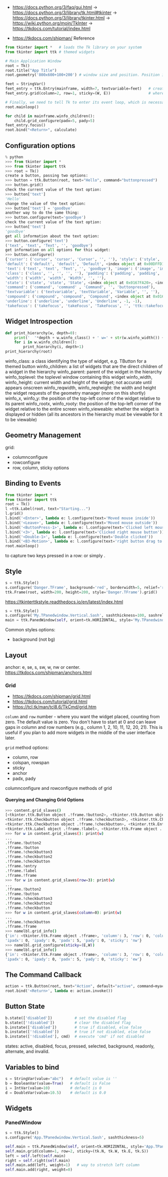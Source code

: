 - https://docs.python.org/3/faq/gui.html
-> https://docs.python.org/3/library/tk.html#tkinter
-> https://docs.python.org/3/library/tkinter.html
-> https://wiki.python.org/moin/TkInter
-> https://tkdocs.com/tutorial/index.html

- https://tkdocs.com/shipman/ Reference

```py
from tkinter import *   # loads the Tk library on your system
from tkinter import ttk # themed widgets

# Main Application Window
root = Tk()
root.title("App Title")
root.geometry('800x600+100+200') # window size and position. Position is optional

feet = StringVar()
feet_entry = ttk.Entry(mainframe, width=7, textvariable=feet)   # creating a widget: pass parent and options
feet_entry.grid(column=2, row=1, sticky=(W, E))                 # where to place widget

# Finally, we need to tell Tk to enter its event loop, which is necessary for everything to appear onscreen and allow users to interact with it.
root.mainloop()
```

```py
for child in mainframe.winfo_children(): 
    child.grid_configure(padx=5, pady=5)
feet_entry.focus()
root.bind("<Return>", calculate)
```


## Configuration options 

```py
% python
>>> from tkinter import *
>>> from tkinter import ttk
>>> root = Tk()
create a button, passing two options:
>>> button = ttk.Button(root, text="Hello", command="buttonpressed")
>>> button.grid()
check the current value of the text option:
>>> button['text']
'Hello'
change the value of the text option:
>>> button['text'] = 'goodbye'
another way to do the same thing:
>>> button.configure(text='goodbye')
check the current value of the text option:
>>> button['text']
'goodbye'
get all information about the text option:
>>> button.configure('text')
('text', 'text', 'Text', '', 'goodbye')
get information on all options for this widget:
>>> button.configure()
{'cursor': ('cursor', 'cursor', 'Cursor', '', ''), 'style': ('style', 'style', 'Style', '', ''), 
'default': ('default', 'default', 'Default', <index object at 0x00DFFD10>, <index object at 0x00DFFD10>), 
'text': ('text', 'text', 'Text', '', 'goodbye'), 'image': ('image', 'image', 'Image', '', ''), 
'class': ('class', '', '', '', ''), 'padding': ('padding', 'padding', 'Pad', '', ''), 
'width': ('width', 'width', 'Width', '', ''), 
'state': ('state', 'state', 'State', <index object at 0x0167FA20>, <index object at 0x0167FA20>), 
'command': ('command', 'command' , 'Command', '', 'buttonpressed'), 
'textvariable': ('textvariable', 'textVariable', 'Variable', '', ''), 
'compound': ('compound', 'compound', 'Compound', <index object at 0x0167FA08>, <index object at 0x0167FA08>), 
'underline': ('underline', 'underline', 'Underline', -1, -1), 
'takefocus': ('takefocus', 'takeFocus', 'TakeFocus', '', 'ttk::takefocus')}
```

## Widget Introspection

```py
def print_hierarchy(w, depth=0):
    print('  '*depth + w.winfo_class() + ' w=' + str(w.winfo_width()) + ' h=' + str(w.winfo_height()) + ' x=' + str(w.winfo_x()) + ' y=' + str(w.winfo_y()))
    for i in w.winfo_children():
        print_hierarchy(i, depth+1)
print_hierarchy(root)
```

winfo_class:
a class identifying the type of widget, e.g. TButton for a themed button
winfo_children:
a list of widgets that are the direct children of a widget in the hierarchy
winfo_parent:
parent of the widget in the hierarchy
winfo_toplevel:
the toplevel window containing this widget
winfo_width, winfo_height:
current width and height of the widget; not accurate until appears onscreen
winfo_reqwidth, winfo_reqheight:
the width and height the widget requests of the geometry manager (more on this shortly)
winfo_x, winfo_y:
the position of the top-left corner of the widget relative to its parent
winfo_rootx, winfo_rooty:
the position of the top-left corner of the widget relative to the entire screen
winfo_vieweable:
whether the widget is displayed or hidden (all its ancestors in the hierarchy must be viewable for it to be viewable)


## Geometry Management

grid:
- columnconfigure
- rowconfigure
- row, column, sticky options

## Binding to Events

```py
from tkinter import *
from tkinter import ttk
root = Tk()
l =ttk.Label(root, text="Starting...")
l.grid()
l.bind('<Enter>', lambda e: l.configure(text='Moved mouse inside'))
l.bind('<Leave>', lambda e: l.configure(text='Moved mouse outside'))
l.bind('<ButtonPress-1>', lambda e: l.configure(text='Clicked left mouse button'))
l.bind('<3>', lambda e: l.configure(text='Clicked right mouse button'))
l.bind('<Double-1>', lambda e: l.configure(text='Double clicked'))
l.bind('<B3-Motion>', lambda e: l.configure(text='right button drag to %d,%d' % (e.x, e.y)))
root.mainloop()
```

to capture two keys pressed in a row: <KeyPress-A><KeyPress-B> or simply <ab>.

## Style

```py
s = ttk.Style()
s.configure('Danger.TFrame', background='red', borderwidth=5, relief='raised')
ttk.Frame(root, width=200, height=200, style='Danger.TFrame').grid()
```

https://tkinterttkstyle.readthedocs.io/en/latest/index.html


```py
s = ttk.Style()
s.configure('My.TPanedwindow.Vertical.Sash', sashthickness=100, sashrelief='sunken')
main = ttk.PanedWindow(self, orient=tk.HORIZONTAL, style='My.TPanedwindow')
```

Common styles options:
- background (not bg)


## Layout

anchor: e, se, s, sw, w, nw or center.
https://tkdocs.com/shipman/anchors.html


### Grid

- https://tkdocs.com/shipman/grid.html
- https://tkdocs.com/tutorial/grid.html
- https://tcl.tk/man/tcl8.6/TkCmd/grid.htm

`column` and `row` number - where you want the widget placed, counting from zero. The default value is zero. You don't have to start at 0 and can leave gaps in column and row numbers (e.g., column 1, 2, 10, 11, 12, 20, 21). This is useful if you plan to add more widgets in the middle of the user interface later.

`grid` method options: 
- column, row
- colspan, rowspan
- sticky
- anchor
- padx, pady

columnconfigure and rowconfigure methods of grid

#### Querying and Changing Grid Options

```sh
>>> content.grid_slaves()
[<tkinter.ttk.Button object .!frame.!button2>, <tkinter.ttk.Button object .!frame.!button>,
<tkinter.ttk.Checkbutton object .!frame.!checkbutton3>, <tkinter.ttk.Checkbutton object .!frame.!checkbutton2>,
<tkinter.ttk.Checkbutton object .!frame.!checkbutton>, <tkinter.ttk.Entry object .!frame.!entry>, 
<tkinter.ttk.Label object .!frame.!label>, <tkinter.ttk.Frame object .!frame.!frame>]
>>> for w in content.grid_slaves(): print(w)
...
.!frame.!button2
.!frame.!button
.!frame.!checkbutton3
.!frame.!checkbutton2
.!frame.!checkbutton
.!frame.!entry
.!frame.!label
.!frame.!frame
>>> for w in content.grid_slaves(row=3): print(w)
...
.!frame.!button2
.!frame.!button
.!frame.!checkbutton3
.!frame.!checkbutton2
.!frame.!checkbutton
>>> for w in content.grid_slaves(column=0): print(w)
...
.!frame.!checkbutton
.!frame.!frame
>>> namelbl.grid_info()
{'in': <tkinter.ttk.Frame object .!frame>, 'column': 3, 'row': 0, 'columnspan': 2, 'rowspan': 1, 
'ipadx': 0, 'ipady': 0, 'padx': 5, 'pady': 0, 'sticky': 'nw'}
>>> namelbl.grid_configure(sticky=(E,W))
>>> namelbl.grid_info()
{'in': <tkinter.ttk.Frame object .!frame>, 'column': 3, 'row': 0, 'columnspan': 2, 'rowspan': 1, 
'ipadx': 0, 'ipady': 0, 'padx': 5, 'pady': 0, 'sticky': 'ew'}
```


## The Command Callback

```py
action = ttk.Button(root, text="Action", default="active", command=myaction)
root.bind('<Return>', lambda e: action.invoke())
```

## Button State

```py
b.state(['disabled'])          # set the disabled flag
b.state(['!disabled'])         # clear the disabled flag
b.instate(['disabled'])        # true if disabled, else false
b.instate(['!disabled'])       # true if not disabled, else false
b.instate(['!disabled'], cmd)  # execute 'cmd' if not disabled
```

states: active, disabled, focus, pressed, selected, background, readonly, alternate, and invalid.

## Variables to bind

```py
s = StringVar(value="abc")   # default value is ''
b = BooleanVar(value=True)   # default is False
i = IntVar(value=10)         # default is 0
d = DoubleVar(value=10.5)    # default is 0.0
```

## Widgets

### PanedWindow

```py
s = ttk.Style()
s.configure('App.TPanedwindow.Vertical.Sash', sashthickness=5)

self.main = ttk.PanedWindow(self, orient=tk.HORIZONTAL, style='App.TPanedwindow')
self.main.grid(column=1, row=2, sticky=(tk.N, tk.W, tk.E, tk.S))
left = self.left(self.main)
right = self.right(self.main)
self.main.add(left, weight=1)   # way to stretch left column
self.main.add(right, weight=0)
```